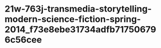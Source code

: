 # 21w-763j-transmedia-storytelling-modern-science-fiction-spring-2014_f73e8ebe31734adfb717506796c56cee